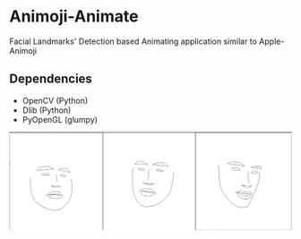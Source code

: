 # Animoji-Animate
Facial Landmarks' Detection based Animating application similar to Apple-Animoji

<h2>Dependencies</h2>
<ul>
  <li>OpenCV (Python)</li>
  <li>Dlib (Python)</li>
  <li>PyOpenGL (glumpy)</li>
</ul>

<p>
  <kbd><img src="./demo/img.jpeg"></kbd>
</p>
